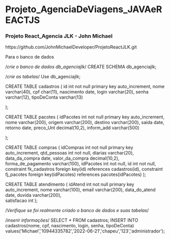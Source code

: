 # Projeto_AgenciaDeViagens_JAVAeREACTJS

<h3>Projeto React_Agencia JLK - John Michael</H3>
https://github.com/JohnMichaelDeveloper/ProjetoReactJLK.git

Para o banco de dados

/*crie o banco de dados db_agenciajlk*/
CREATE SCHEMA db_agenciajlk;

/*crie as tabelas*/
Use db_agenciajlk;

CREATE TABLE cadastros (
	id int not null primary key auto_increment,
    nome varchar(40),
    cpf char(11),
    nascimento date,
    login varchar(20),
    senha varchar(12),
    tipoDeConta varchar(13)

);



CREATE TABLE pacotes (
	idPacotes int not null primary key auto_increment,
    nome varchar(200),
    origem varchar(200),
    destino varchar(200),
    saida date,
    retorno date,
    preco_Unt decimal(10,2),
    inform_add varchar(500)

);

CREATE TABLE compras (
	idCompras int not null primary key auto_increment,
    qtd_pessoas int not null,
    diarias varchar(20),
    data_da_compra date,
    valor_da_compra decimal(10,2),    
    forma_de_pagamento varchar(100),
    idPacotes int not null,
    id int not null,
    constraint fk_cadastros foreign key(id) references cadastros(id),
    constraint fj_pacotes foreign key(idPacotes) references pacotes(idPacotes)
    );

CREATE TABLE atendimento (
	idAtend int not null primary key auto_increment,
    nome varchar(100),
    email varchar(200),
    data_do_atend date,
    duvida varchar(200),    
    satisfacao int
);

/*Verifique se foi realmente criado o banco de dados e suas tabelas*/

/*inserir informações*/
SELECT * FROM cadastros;
 INSERT INTO cadastros(nome, cpf, nascimento, login, senha, tipoDeConta) values('Michael','10944335782','2022-06-21','chapeu','123','administrador');
